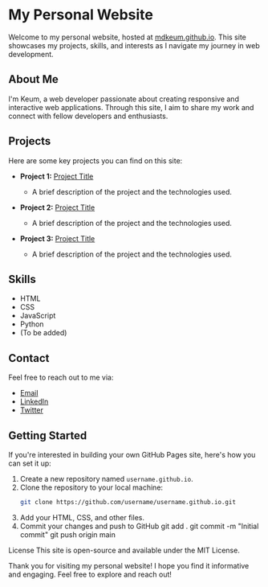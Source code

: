 # My Personal Website

Welcome to my personal website, hosted at [mdkeum.github.io](https://mdkeum.github.io). This site showcases my projects, skills, and interests as I navigate my journey in web development.

## About Me

I'm Keum, a web developer passionate about creating responsive and interactive web applications. Through this site, I aim to share my work and connect with fellow developers and enthusiasts.

## Projects

Here are some key projects you can find on this site:

- **Project 1:** [Project Title](link-to-project)
  - A brief description of the project and the technologies used.
  
- **Project 2:** [Project Title](link-to-project)
  - A brief description of the project and the technologies used.
  
- **Project 3:** [Project Title](link-to-project)
  - A brief description of the project and the technologies used.


## Skills

- HTML
- CSS
- JavaScript
- Python
- (To be added)

## Contact

Feel free to reach out to me via:

- [Email](mailto:.com)
- [LinkedIn](https://www.linkedin.com/in/md-keum-uddin-pathan-ba074965/)
- [Twitter](https://x.com/md_keum)

## Getting Started

If you're interested in building your own GitHub Pages site, here's how you can set it up:

1. Create a new repository named `username.github.io`.
2. Clone the repository to your local machine:
   ```bash
   git clone https://github.com/username/username.github.io.git
3. Add your HTML, CSS, and other files.
4. Commit your changes and push to GitHub 
   git add .
   git commit -m "Initial commit"
   git push origin main
   
License
This site is open-source and available under the MIT License.

Thank you for visiting my personal website! I hope you find it informative and engaging. Feel free to explore and reach out!

